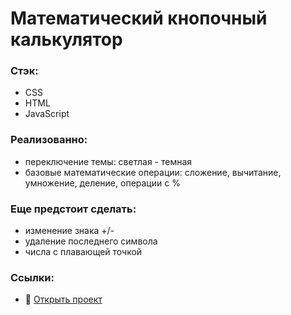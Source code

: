 # Математический кнопочный калькулятор

### Стэк:
* CSS
* HTML
* JavaScript

### Реализованно:
* переключение темы: светлая - темная
* базовые математические операции: сложение, вычитание, умножение, деление, операции с %

### Еще предстоит сделать:
* изменение знака +/-
* удаление последнего символа
* числа с плавающей точкой

### Ссылки:
* :mag_right: [Открыть проект](https://gutmalina.github.io/calculator)

